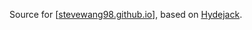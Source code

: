 Source for [[stevewang98.github.io](https://stevewang98.github.io/)], based on [Hydejack](https://hydejack.com/).
